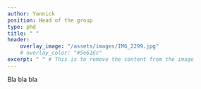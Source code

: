 ```yaml
---
author: Yannick
position: Head of the group
type: phd
title: " "
header:
    overlay_image: "/assets/images/IMG_2299.jpg"
    # overlay_color: "#5e616c"
excerpt: " " # This is to remove the content from the image
---
```

Bla bla bla
